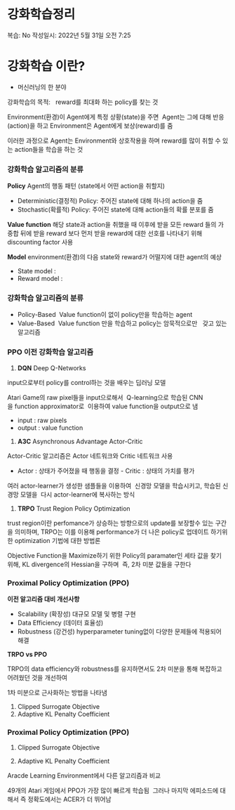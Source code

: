 # 강화학습정리

복습: No
작성일시: 2022년 5월 31일 오전 7:25

# 강화학습 이란?

- 머신러닝의 한 분야

강화학습의 목적: 
 reward를 최대화 하는 policy를 찾는 것

Environment(환경)이 Agent에게 특정 상황(state)을 주면
 Agent는 그에 대해 반응(action)을 하고 Environment은 Agent에게 보상(reward)를 줌

이러한 과정으로 Agent는 Environment와 상호작용을 하며 reward를 많이 취할 수 있는 action들을 학습을 하는 것

### 강화학습 알고리즘의 분류

**Policy**
Agent의 행동 패턴 (state에서 어떤 action을 취할지)

- Deterministic(결정적) Policy: 주어진 state에 대해 하나의 action을 줌
- Stochastic(확률적) Policy: 주어진 state에 대해 action들의 확률 분포를 줌

**Value function**
해당 state과 action을 취했을 때 이후에 받을 모든 reward 들의 가중합
뒤에 받을 reward 보다 먼저 받을 reward에 대한 선호를 나타내기 위해 
discounting factor 사용

**Model**
environment(환경)의 다음 state와 reward가 어떨지에 대한 agent의 예상

- State model :
- Reward model :

### 강화학습 알고리즘의 분류

- Policy-Based
 Value function이 없이 policy만을 학습하는 agent
- Value-Based
 Value function 만을 학습하고 policy는 암묵적으로만   갖고 있는 알고리즘

### PPO 이전 강화학습 알고리즘

1. **DQN**
Deep Q-Networks

input으로부터 policy를 control하는 것을 배우는 딥러닝 모델

Atari Game의 raw pixel들을 input으로해서 
Q-learning으로 학습된 CNN을 function approximator로 
이용하여 value function을 output으로 냄

- input : raw pixels
- output : value function

1. **A3C**
Asynchronous Advantage Actor-Critic

Actor-Critic 알고리즘은 Actor 네트워크와 Critic 네트워크 사용

- Actor : 상태가 주어졌을 때 행동을 결정 - Critic : 상태의 가치를 평가

여러 actor-learner가 생성한 샘플들을 이용하여 
신경망 모델을 학습시키고, 학습된 신경망 모델을 
다시 actor-learner에 복사하는 방식

1. **TRPO**
Trust Region Policy Optimization

trust region이란 perfomance가 상승하는 방향으로의 update를 보장할수 있는 구간을 의미하며,
TRPO는 이를 이용해 performance가 더 나은 policy로 업데이트 하기위한 optimization 기법에 대한 방법론

Objective Function을 Maximize하기 위한 Policy의 paramater인 세타 값을 찾기 위해, KL divergence의 Hessian을 구하며 
즉, 2차 미분 값들을 구한다

### Proximal Policy Optimization (PPO)

**이전 알고리즘 대비 개선사항**

- Scalability (확장성)
대규모 모델 및 병렬 구현
- Data Efficiency (데이터 효율성)
- Robustness (강건성)
hyperparameter tuning없이 다양한 문제들에 적용되어 해결

**TRPO vs PPO**

TRPO의 data efficiency와 robustness를 유지하면서도
2차 미분을 통해 복잡하고 어려웠던 것을 개선하여

1차 미분으로 근사화하는 방법을 나타냄

1. Clipped Surrogate Objective
2. Adaptive KL Penalty Coefficient

### Proximal Policy Optimization (PPO)

1. Clipped Surrogate Objective

2. Adaptive KL Penalty Coefficient

Aracde Learning Environment에서 다른 알고리즘과 비교

49개의 Atari 게임에서 PPO가 가장 많이 빠르게 학습됨 
그러나 마지막 에피소드에 대해서 즉 정확도에서는 ACER가 더 뛰어남